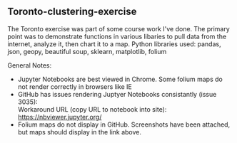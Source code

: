 ## Toronto-clustering-exercise

The Toronto exercise was part of some course work I've done. The primary point was to demonstrate functions in various libaries to pull data from the internet, analyze it, then chart it to a map.
Python libraries used: pandas, json, geopy, beautiful soup, sklearn, matplotlib, folium

General Notes:  
 * Jupyter Notebooks are best viewed in Chrome. Some folium maps do not render correctly in browsers like IE
 * GitHub has issues rendering Juptyer Notebooks consistantly (issue 3035):   
   Workaround URL (copy URL to notebook into site): https://nbviewer.jupyter.org/
 * Folium maps do not display in GitHub. Screenshots have been attached, but maps should display in the link above. 
